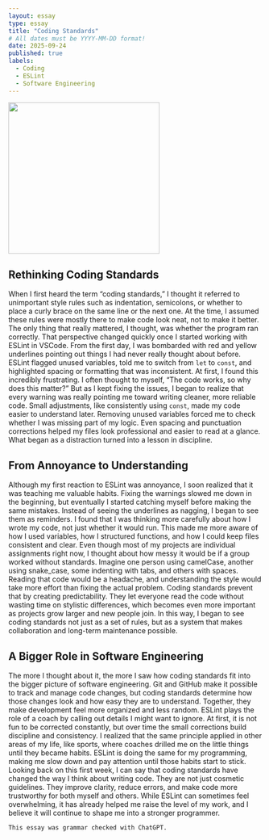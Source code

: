 ```yaml
---
layout: essay
type: essay
title: "Coding Standards"
# All dates must be YYYY-MM-DD format!
date: 2025-09-24
published: true
labels:
  - Coding
  - ESLint
  - Software Engineering
---
```


<img width="300px" class="rounded float-start pe-4" src="https://media2.dev.to/dynamic/image/width=1000,height=420,fit=cover,gravity=auto,format=auto/https%3A%2F%2Fdev-to-uploads.s3.amazonaws.com%2Fuploads%2Farticles%2F6jevsi5g9xn10jkr3p1w.png">


## Rethinking Coding Standards  

When I first heard the term “coding standards,” I thought it referred to unimportant style rules such as indentation, semicolons, or whether to place a curly brace on the same line or the next one. At the time, I assumed these rules were mostly there to make code look neat, not to make it better. The only thing that really mattered, I thought, was whether the program ran correctly. That perspective changed quickly once I started working with ESLint in VSCode. From the first day, I was bombarded with red and yellow underlines pointing out things I had never really thought about before. ESLint flagged unused variables, told me to switch from `let` to `const`, and highlighted spacing or formatting that was inconsistent. At first, I found this incredibly frustrating. I often thought to myself, “The code works, so why does this matter?” But as I kept fixing the issues, I began to realize that every warning was really pointing me toward writing cleaner, more reliable code. Small adjustments, like consistently using `const`, made my code easier to understand later. Removing unused variables forced me to check whether I was missing part of my logic. Even spacing and punctuation corrections helped my files look professional and easier to read at a glance. What began as a distraction turned into a lesson in discipline.  

## From Annoyance to Understanding  

Although my first reaction to ESLint was annoyance, I soon realized that it was teaching me valuable habits. Fixing the warnings slowed me down in the beginning, but eventually I started catching myself before making the same mistakes. Instead of seeing the underlines as nagging, I began to see them as reminders. I found that I was thinking more carefully about how I wrote my code, not just whether it would run. This made me more aware of how I used variables, how I structured functions, and how I could keep files consistent and clear. Even though most of my projects are individual assignments right now, I thought about how messy it would be if a group worked without standards. Imagine one person using camelCase, another using snake_case, some indenting with tabs, and others with spaces. Reading that code would be a headache, and understanding the style would take more effort than fixing the actual problem. Coding standards prevent that by creating predictability. They let everyone read the code without wasting time on stylistic differences, which becomes even more important as projects grow larger and new people join. In this way, I began to see coding standards not just as a set of rules, but as a system that makes collaboration and long-term maintenance possible.  

## A Bigger Role in Software Engineering  

The more I thought about it, the more I saw how coding standards fit into the bigger picture of software engineering. Git and GitHub make it possible to track and manage code changes, but coding standards determine how those changes look and how easy they are to understand. Together, they make development feel more organized and less random. ESLint plays the role of a coach by calling out details I might want to ignore. At first, it is not fun to be corrected constantly, but over time the small corrections build discipline and consistency. I realized that the same principle applied in other areas of my life, like sports, where coaches drilled me on the little things until they became habits. ESLint is doing the same for my programming, making me slow down and pay attention until those habits start to stick. Looking back on this first week, I can say that coding standards have changed the way I think about writing code. They are not just cosmetic guidelines. They improve clarity, reduce errors, and make code more trustworthy for both myself and others. While ESLint can sometimes feel overwhelming, it has already helped me raise the level of my work, and I believe it will continue to shape me into a stronger programmer.  

```This essay was grammar checked with ChatGPT.```
